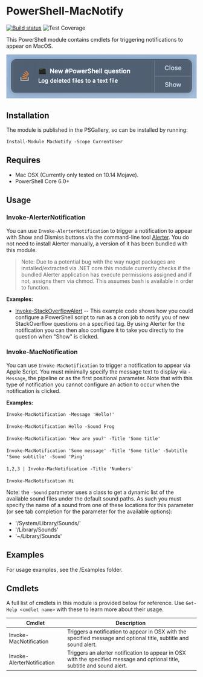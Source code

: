 # PowerShell-MacNotify

[![Build status](https://ci.appveyor.com/api/projects/status/5am4rqhoegc791mb?svg=true)](https://ci.appveyor.com/project/markwragg/powershell-macnotify) ![Test Coverage](https://img.shields.io/badge/coverage-50%25-red.svg?maxAge=60)

This PowerShell module contains cmdlets for triggering notifications to appear on MacOS.

![alt text](https://github.com/markwragg/PowerShell-MacNotify/raw/master/Media/Invoke-StackOverflowAlert.png "Example of Invoke-StackOverflowAlert")

## Installation

The module is published in the PSGallery, so can be installed by running:

```
Install-Module MacNotify -Scope CurrentUser
```

## Requires

- Mac OSX (Currently only tested on 10.14 Mojave).
- PowerShell Core 6.0+

## Usage

### Invoke-AlerterNotification

You can use `Invoke-AlerterNotification` to trigger a notification to appear with Show and Dismiss buttons via the command-line tool [Alerter](https://github.com/vjeantet/alerter). You do not need to install Alerter manually, a version of it has been bundled with this module.

> Note: Due to a potential bug with the way nuget packages are installed/extracted via .NET core this module currently checks if the bundled Alerter application has execute permissions assigned and if not, assigns them via chmod. This assumes bash is available in order to function.

**Examples:**

- [Invoke-StackOverflowAlert](https://github.com/markwragg/PowerShell-MacNotify/blob/master/Examples/Invoke-StackOverflowAlert.ps1) -- This example code shows how you could configure a PowerShell script to run as a cron job to notify you of new StackOverflow questions on a specified tag. By using Alerter for the notification you can then also configure it to take you directly to the question when "Show" is clicked.


### Invoke-MacNotification

You can use `Invoke-MacNotification` to trigger a notification to appear via Apple Script.  You must minimally specify the message text to display via `-Message`, the pipeline or as the first positional parameter. Note that with this type of notification you cannot configure an action to occur when the notification is clicked.

**Examples:**

```
Invoke-MacNotification -Message 'Hello!'

Invoke-MacNotification Hello -Sound Frog

Invoke-MacNotification 'How are you?' -Title 'Some title'

Invoke-MacNotification 'Some message' -Title 'Some title' -Subtitle 'Some subtitle' -Sound 'Ping'

1,2,3 | Invoke-MacNotification -Title 'Numbers'

Invoke-MacNotification Hi
```

Note: the `-Sound` parameter uses a class to get a dynamic list of the available sound files under the default sound paths. As such you must specify the name of a sound from one of these locations for this parameter (or see tab completion for the parameter for the available options):

- '/System/Library/Sounds/'
- '/Library/Sounds'
- '~/Library/Sounds'

## Examples

For usage examples, see the /Examples folder.

## Cmdlets

A full list of cmdlets in this module is provided below for reference. Use `Get-Help <cmdlet name>` with these to learn more about their usage.

Cmdlet           | Description
-----------------| -------------------------------------------------------------------------------------------------------
Invoke-MacNotification | Triggers a notification to appear in OSX with the specified message and optional title, subtitle and sound alert.
Invoke-AlerterNotification | Triggers an alerter notification to appear in OSX with the specified message and optional title, subtitle and sound alert.
